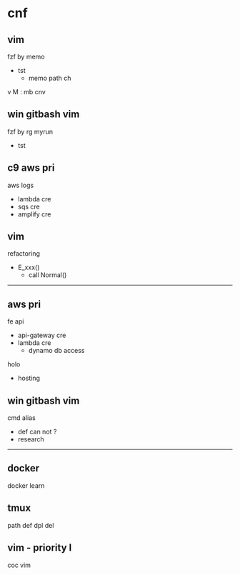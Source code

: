 
# cnf


## vim

fzf by memo
- tst
  - memo path ch


v M : mb cnv


## win gitbash vim

fzf by rg myrun
- tst


## c9 aws pri

aws logs
- lambda cre
- sqs cre
- amplify cre


## vim

refactoring
- E_xxx()
  - call Normal()



---

## aws pri

fe api
- api-gateway cre
- lambda cre
  - dynamo db access

holo
- hosting


## win gitbash vim

cmd alias
- def can not ?
- research



---

## docker

docker learn


## tmux

path def dpl del


## vim  -  priority l

coc vim




